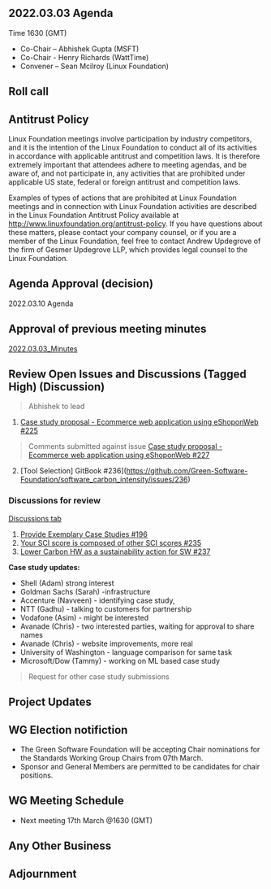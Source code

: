 ## 2022.03.03 Agenda

Time 1630 (GMT)

- Co-Chair – Abhishek Gupta (MSFT)
- Co-Chair - Henry Richards (WattTime)
- Convener – Sean Mcilroy (Linux Foundation)

## Roll call
  
## Antitrust Policy
Linux Foundation meetings involve participation by industry competitors, and it is the intention of the Linux Foundation to conduct 
all of its activities in accordance with applicable antitrust and competition laws. 
It is therefore extremely important that attendees adhere to meeting agendas, and be aware of, and not participate in, any activities 
that are prohibited under applicable US state, federal or foreign antitrust and competition laws.

Examples of types of actions that are prohibited at Linux Foundation meetings and in connection with Linux Foundation activities are 
described in the Linux Foundation Antitrust Policy available at http://www.linuxfoundation.org/antitrust-policy. 
If you have questions about these matters, please contact your company counsel, or if you are a member of the Linux Foundation, 
feel free to contact Andrew Updegrove of the firm of Gesmer Updegrove LLP, which provides legal counsel to the Linux Foundation.
  
## Agenda Approval (decision) 
2022.03.10 Agenda
  
## Approval of previous meeting minutes
[2022.03.03_Minutes](https://github.com/Green-Software-Foundation/standards_wg/blob/main/Agenda_Minutes/2022.03.03_Minutes.md) 

## Review Open Issues and Discussions (Tagged High) (Discussion)

> Abhishek to lead

1. [Case study proposal - Ecommerce web application using eShoponWeb #225](https://github.com/Green-Software-Foundation/software_carbon_intensity/discussions/225)

> Comments submitted against issue [Case study proposal - Ecommerce web application using eShoponWeb #227](https://github.com/Green-Software-Foundation/software_carbon_intensity/issues/227)

2. [Tool Selection] GitBook #236](https://github.com/Green-Software-Foundation/software_carbon_intensity/issues/236)

### Discussions for review

[Discussions tab](https://github.com/Green-Software-Foundation/software_carbon_intensity/discussions)

1. [Provide Exemplary Case Studies #196](https://github.com/Green-Software-Foundation/software_carbon_intensity/discussions/196)
2. [Your SCI score is composed of other SCI scores #235](https://github.com/Green-Software-Foundation/software_carbon_intensity/discussions/235)
3. [Lower Carbon HW as a sustainability action for SW #237](https://github.com/Green-Software-Foundation/software_carbon_intensity/discussions/237)

**Case study updates:**

- Shell (Adam) strong interest
- Goldman Sachs (Sarah) -infrastructure
- Accenture (Navveen) - identifying case study, 
- NTT (Gadhu) - talking to customers for partnership
- Vodafone (Asim) - might be interested
- Avanade (Chris) - two interested parties, waiting for approval to share names
- Avanade (Chris) - website improvements, more real
- University of Washington - language comparison for same task
- Microsoft/Dow (Tammy) - working on ML based case study

> Request for other case study submissions

## Project Updates

## WG Election notifiction

- The Green Software Foundation will be accepting Chair nominations for the Standards Working Group Chairs from 07th March.
- Sponsor and General Members are permitted to be candidates for chair positions.

## WG Meeting Schedule

- Next meeting 17th March @1630 (GMT) 

## Any Other Business

## Adjournment
